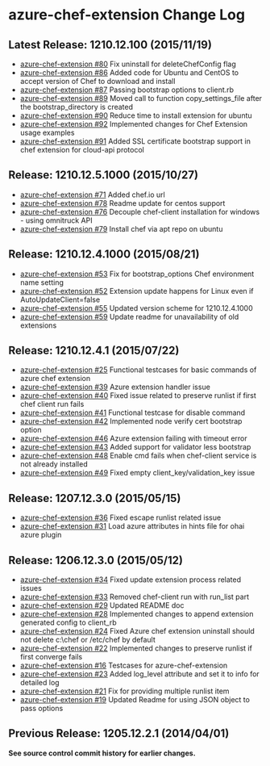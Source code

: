 # azure-chef-extension Change Log
## Latest Release: 1210.12.100 (2015/11/19)
* [azure-chef-extension #80](https://github.com/chef-partners/azure-chef-extension/pull/80) Fix uninstall for deleteChefConfig flag
* [azure-chef-extension #86](https://github.com/chef-partners/azure-chef-extension/pull/86) Added code for Ubuntu and CentOS to accept version of Chef to download and install
* [azure-chef-extension #87](https://github.com/chef-partners/azure-chef-extension/pull/87) Passing bootstrap options to client.rb
* [azure-chef-extension #89](https://github.com/chef-partners/azure-chef-extension/pull/89) Moved call to function copy_settings_file after the bootstrap_directory is created
* [azure-chef-extension #90](https://github.com/chef-partners/azure-chef-extension/pull/90) Reduce time to install extension for ubuntu
* [azure-chef-extension #92](https://github.com/chef-partners/azure-chef-extension/pull/92) Implemented changes for Chef Extension usage examples
* [azure-chef-extension #91](https://github.com/chef-partners/azure-chef-extension/pull/91) Added SSL certificate bootstrap support in chef extension for cloud-api protocol

## Release: 1210.12.5.1000 (2015/10/27)
* [azure-chef-extension #71](https://github.com/chef-partners/azure-chef-extension/pull/71) Added chef.io url
* [azure-chef-extension #78](https://github.com/chef-partners/azure-chef-extension/pull/78) Readme update for centos support
* [azure-chef-extension #76](https://github.com/chef-partners/azure-chef-extension/pull/76) Decouple chef-client installation for windows - using omnitruck API
* [azure-chef-extension #79](https://github.com/chef-partners/azure-chef-extension/pull/79) Install chef via apt repo on ubuntu

## Release: 1210.12.4.1000 (2015/08/21)
* [azure-chef-extension #53](https://github.com/chef-partners/azure-chef-extension/pull/53) Fix for bootstrap_options Chef environment name setting
* [azure-chef-extension #52](https://github.com/chef-partners/azure-chef-extension/pull/52) Extension update happens for Linux even if AutoUpdateClient=false
* [azure-chef-extension #55](https://github.com/chef-partners/azure-chef-extension/pull/55) Updated version scheme for 1210.12.4.1000
* [azure-chef-extension #59](https://github.com/chef-partners/azure-chef-extension/pull/59) Update readme for unavailability of old extensions

## Release: 1210.12.4.1 (2015/07/22)
* [azure-chef-extension #25](https://github.com/chef-partners/azure-chef-extension/pull/25) Functional testcases for basic commands of azure chef extension
* [azure-chef-extension #39](https://github.com/chef-partners/azure-chef-extension/pull/39) Azure extension handler issue
* [azure-chef-extension #40](https://github.com/chef-partners/azure-chef-extension/pull/40) Fixed issue related to preserve runlist if first chef client run fails
* [azure-chef-extension #41](https://github.com/chef-partners/azure-chef-extension/pull/41) Functional testcase for disable command
* [azure-chef-extension #42](https://github.com/chef-partners/azure-chef-extension/pull/42) Implemented node verify cert bootstrap option
* [azure-chef-extension #46](https://github.com/chef-partners/azure-chef-extension/pull/46) Azure extension failing with timeout error
* [azure-chef-extension #43](https://github.com/chef-partners/azure-chef-extension/pull/43) Added support for validator less bootstrap
* [azure-chef-extension #48](https://github.com/chef-partners/azure-chef-extension/pull/48) Enable cmd fails when chef-client service is not already installed
* [azure-chef-extension #49](https://github.com/chef-partners/azure-chef-extension/pull/49) Fixed empty client_key/validation_key issue

## Release: 1207.12.3.0 (2015/05/15)
* [azure-chef-extension #36](https://github.com/chef-partners/azure-chef-extension/pull/36) Fixed escape runlist related issue
* [azure-chef-extension #31](https://github.com/chef-partners/azure-chef-extension/pull/31) Load azure attributes in hints file for ohai azure plugin

## Release: 1206.12.3.0 (2015/05/12)
* [azure-chef-extension #34](https://github.com/chef-partners/azure-chef-extension/pull/34) Fixed update extension process related issues
* [azure-chef-extension #33](https://github.com/chef-partners/azure-chef-extension/pull/33) Removed chef-client run with run_list part
* [azure-chef-extension #29](https://github.com/chef-partners/azure-chef-extension/pull/29) Updated README doc
* [azure-chef-extension #28](https://github.com/chef-partners/azure-chef-extension/pull/28) Implemented changes to append extension generated config to client_rb
* [azure-chef-extension #24](https://github.com/chef-partners/azure-chef-extension/pull/24) Fixed Azure chef extension uninstall should not delete c:\chef or /etc/chef by default
* [azure-chef-extension #22](https://github.com/chef-partners/azure-chef-extension/pull/22) Implemented changes to preserve runlist if first converge fails
* [azure-chef-extension #16](https://github.com/chef-partners/azure-chef-extension/pull/16) Testcases for azure-chef-extension
* [azure-chef-extension #23](https://github.com/chef-partners/azure-chef-extension/pull/23) Added log_level attribute and set it to info for detailed log
* [azure-chef-extension #21](https://github.com/chef-partners/azure-chef-extension/pull/21) Fix for providing multiple runlist item
* [azure-chef-extension #19](https://github.com/chef-partners/azure-chef-extension/pull/19) Updated Readme for using JSON object to pass options

## Previous  Release: 1205.12.2.1 (2014/04/01)

**See source control commit history for earlier changes.**
